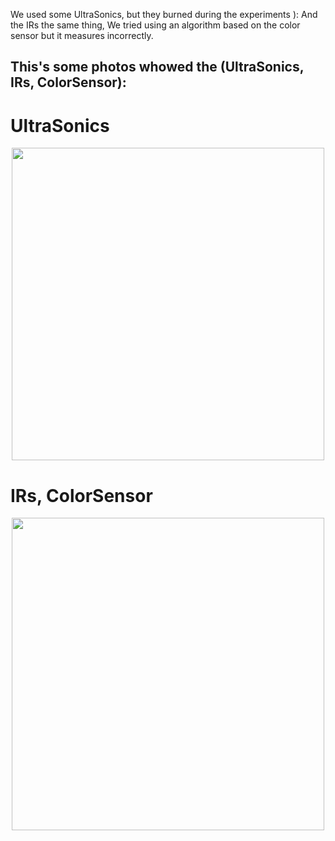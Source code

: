 We used some UltraSonics, but they burned during the experiments ):
And the IRs the same thing, We tried using an algorithm based on the color sensor but it measures incorrectly.
## This's some photos whowed the (UltraSonics, IRs, ColorSensor):

UltraSonics
===========
<p align="center">
  <img src="https://github.com/user-attachments/assets/317b1b24-3fd6-4d9d-9086-a822926bb834" width="500">
</p>

IRs, ColorSensor
================
<p align="center">
  <img src="https://github.com/user-attachments/assets/1521a3a6-c4a5-4144-9fb0-0907f7e61413" width="500">
</p>
